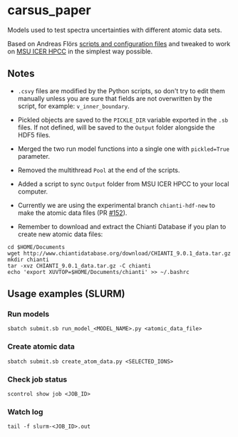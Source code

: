 # carsus_paper

Models used to test spectra uncertainties with different atomic data sets.

Based on Andreas Flörs [scripts and configuration files](https://github.com/tardis-sn/tardis-setups/tree/master/rad_trans_models) and tweaked to work on [MSU ICER HPCC](https://wiki.hpcc.msu.edu/) in the simplest way possible.

## Notes

- `.csvy` files are modified by the Python scripts, so don't try to edit them manually unless you are sure that fields are not overwritten by the script, for example: `v_inner_boundary`.

- Pickled objects are saved to the `PICKLE_DIR` variable exported in the `.sb` files. If not defined, will be saved to the `Output` folder alongside the HDF5 files.

- Merged the two run model functions into a single one with `pickled=True` parameter.

- Removed the multithread `Pool` at the end of the scripts.

- Added a script to sync `Output` folder from MSU ICER HPCC to your local computer.

- Currently we are using the experimental branch `chianti-hdf-new` to make the atomic data files (PR [#152](https://github.com/tardis-sn/carsus/pull/152)).

- Remember to download and extract the Chianti Database if you plan to create new atomic data files:

```
cd $HOME/Documents
wget http://www.chiantidatabase.org/download/CHIANTI_9.0.1_data.tar.gz
mkdir chianti
tar -xvz CHIANTI_9.0.1_data.tar.gz -C chianti
echo 'export XUVTOP=$HOME/Documents/chianti' >> ~/.bashrc
```

## Usage examples (SLURM)

### Run models

```
sbatch submit.sb run_model_<MODEL_NAME>.py <atomic_data_file> 
```

### Create atomic data
```
sbatch submit.sb create_atom_data.py <SELECTED_IONS>
```


### Check job status

```
scontrol show job <JOB_ID>
```

### Watch log

```
tail -f slurm-<JOB_ID>.out
```